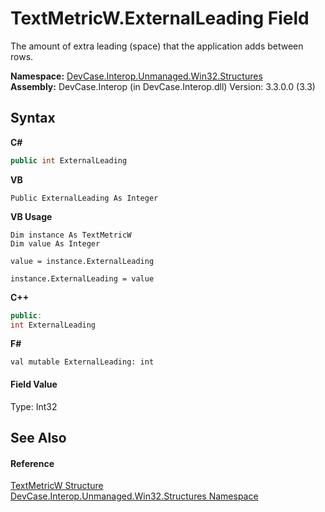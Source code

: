 # TextMetricW.ExternalLeading Field
 

The amount of extra leading (space) that the application adds between rows.

**Namespace:**&nbsp;<a href="N_DevCase_Interop_Unmanaged_Win32_Structures">DevCase.Interop.Unmanaged.Win32.Structures</a><br />**Assembly:**&nbsp;DevCase.Interop (in DevCase.Interop.dll) Version: 3.3.0.0 (3.3)

## Syntax

**C#**<br />
``` C#
public int ExternalLeading
```

**VB**<br />
``` VB
Public ExternalLeading As Integer
```

**VB Usage**<br />
``` VB Usage
Dim instance As TextMetricW
Dim value As Integer

value = instance.ExternalLeading

instance.ExternalLeading = value
```

**C++**<br />
``` C++
public:
int ExternalLeading
```

**F#**<br />
``` F#
val mutable ExternalLeading: int
```


#### Field Value
Type: Int32

## See Also


#### Reference
<a href="T_DevCase_Interop_Unmanaged_Win32_Structures_TextMetricW">TextMetricW Structure</a><br /><a href="N_DevCase_Interop_Unmanaged_Win32_Structures">DevCase.Interop.Unmanaged.Win32.Structures Namespace</a><br />